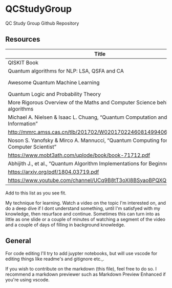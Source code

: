 # QCStudyGroup
QC Study Group Github Repository

## Resources

| Title | Study Resources | Contributor |
| ------| --------------- | ----------- |
| QISKIT Book | https://qiskit.org/textbook/preface.html  | |
| Quantum algorithms for NLP: LSA, QSFA and CA | https://www.youtube.com/watch?v=d-Lfdfy-xw8 | |
| Awesome Quantum Machine Learning | https://github.com/krishnakumarsekar/awesome-quantum-machine-learning (Thanks Ryan)| |
| Quantum Logic and Probability Theory | https://plato.stanford.edu/entries/qt-quantlog/ | Ryan30 |
| More Rigorous Overview of the Maths and Computer Science behind the algorithms | https://lapastillaroja.net/wp-content/uploads/2016/09/Intro_to_QC_Vol_1_Loceff.pdf | |
|Michael A. Nielsen & Isaac L. Chuang, “Quantum Computation and Quantum Information”
http://mmrc.amss.cas.cn/tlb/201702/W020170224608149940643.pdf |
|Noson S. Yanofsky & Mirco A. Mannucci, “Quantum Computing for Computer Scientist”
https://www.mobt3ath.com/uplode/book/book-71712.pdf |
|Abhijith J., et al., “Quantum Algorithm Implementations for Beginners”
https://arxiv.org/pdf/1804.03719.pdf |
|https://www.youtube.com/channel/UCq9B8tT3oXl8BSyaoBPQXQw/playlists |

Add to this list as you see fit.



My technique for learning.
Watch a video on the topic I'm interested on, and do a deep dive if I dont understand something, until I'm satisfyed with my knowledge, then resurface and continue. Sometimes this can turn into as little as one slide or a couple of minutes of watching a segment of the video and a couple of days of filling in background knowledge.


## General

For code editing I'll try to add juypter notebooks, but will use vscode for editing things like readme's and gitignore etc.,. 

If you wish to contribute on the markdown (this file), feel free to do so. I recommend a markdown previewer such as Markdown Preview Enhanced if you're using vscode.



    






